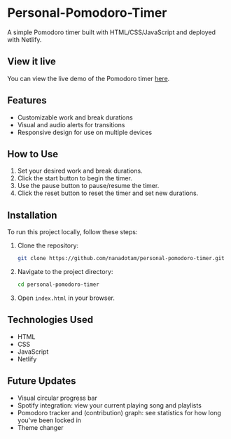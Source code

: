 # Personal-Pomodoro-Timer

A simple Pomodoro timer built with HTML/CSS/JavaScript and deployed with Netlify.

## View it live
You can view the live demo of the Pomodoro timer [here](https://nano-pomodoro.netlify.app/).

## Features

- Customizable work and break durations
- Visual and audio alerts for transitions
- Responsive design for use on multiple devices

## How to Use

1. Set your desired work and break durations.
2. Click the start button to begin the timer.
3. Use the pause button to pause/resume the timer.
4. Click the reset button to reset the timer and set new durations.

## Installation

To run this project locally, follow these steps:

1. Clone the repository:
   ```bash
   git clone https://github.com/nanadotam/personal-pomodoro-timer.git
   ```
2. Navigate to the project directory:
   ```bash
   cd personal-pomodoro-timer
   ```
3. Open `index.html` in your browser.

## Technologies Used

- HTML
- CSS
- JavaScript
- Netlify

## Future Updates
- Visual circular progress bar
- Spotify integration: view your current playing song and playlists
- Pomodoro tracker and (contribution) graph: see statistics for how long you've been locked in
- Theme changer
